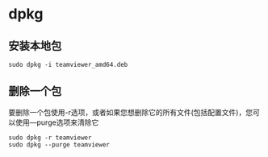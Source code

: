 # dpkg

## 安装本地包

```
sudo dpkg -i teamviewer_amd64.deb 
```

## 删除一个包

要删除一个包使用-r选项，或者如果您想删除它的所有文件(包括配置文件)，您可以使用—purge选项来清除它

```
sudo dpkg -r teamviewer 
sudo dpkg --purge teamviewer 
```

